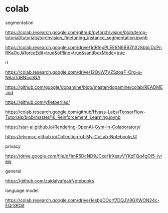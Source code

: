 # colab

segmentation

https://colab.research.google.com/github/pytorch/vision/blob/temp-tutorial/tutorials/torchvision_finetuning_instance_segmentation.ipynb

https://colab.research.google.com/drive/1dRfepPLEE8N6BBZhXz8bbLDcPnRKaOcJ#forceEdit=true&offline=true&sandboxMode=true

rl

https://colab.research.google.com/drive/12QvW7VZSzoaF-Org-u-N6aiTdBN5ohNA

https://github.com/google/dopamine/blob/master/dopamine/colab/README.md

https://github.com/yfletberliac/

https://colab.research.google.com/github/Hvass-Labs/TensorFlow-Tutorials/blob/master/16_Reinforcement_Learning.ipynb

https://star-ai.github.io/Rendering-OpenAi-Gym-in-Colaboratory/

https://elynncc.github.io/Collection-of-My-CoLab-Notebooks/#

privacy

https://drive.google.com/file/d/1mR5DcND9JCxqr1rXsavVYKzFQq4gOI5-/view

general

https://github.com/zaidalyafeai/Notebooks

language model

https://colab.research.google.com/drive/1esbpDOorf7DQJV8GXWON24c-EQrSKOit

